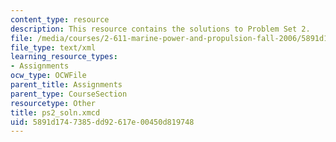 ```yaml
---
content_type: resource
description: This resource contains the solutions to Problem Set 2.
file: /media/courses/2-611-marine-power-and-propulsion-fall-2006/5891d1747385dd92617e00450d819748_ps2_soln.xmcd
file_type: text/xml
learning_resource_types:
- Assignments
ocw_type: OCWFile
parent_title: Assignments
parent_type: CourseSection
resourcetype: Other
title: ps2_soln.xmcd
uid: 5891d174-7385-dd92-617e-00450d819748
---
```

